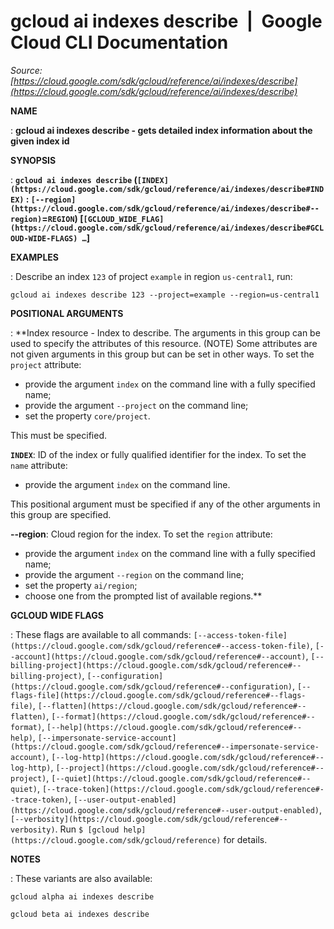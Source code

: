 # gcloud ai indexes describe  |  Google Cloud CLI Documentation

*Source: [https://cloud.google.com/sdk/gcloud/reference/ai/indexes/describe](https://cloud.google.com/sdk/gcloud/reference/ai/indexes/describe)*

**NAME**

: **gcloud ai indexes describe - gets detailed index information about the given index id**

**SYNOPSIS**

: **`gcloud ai indexes describe` (`[INDEX](https://cloud.google.com/sdk/gcloud/reference/ai/indexes/describe#INDEX)` : `[--region](https://cloud.google.com/sdk/gcloud/reference/ai/indexes/describe#--region)`=`REGION`) [`[GCLOUD_WIDE_FLAG](https://cloud.google.com/sdk/gcloud/reference/ai/indexes/describe#GCLOUD-WIDE-FLAGS) …`]**

**EXAMPLES**

: Describe an index `123` of project `example` in region
`us-central1`, run:

```
gcloud ai indexes describe 123 --project=example --region=us-central1
```

**POSITIONAL ARGUMENTS**

: **Index resource - Index to describe. The arguments in this group can be used to
specify the attributes of this resource. (NOTE) Some attributes are not given
arguments in this group but can be set in other ways.
To set the `project` attribute:

- provide the argument `index` on the command line with a fully
specified name;
- provide the argument `--project` on the command line;
- set the property `core/project`.

This must be specified.

**`INDEX`**:
ID of the index or fully qualified identifier for the index.
To set the `name` attribute:

- provide the argument `index` on the command line.

This positional argument must be specified if any of the other arguments in this
group are specified.

**--region**:
Cloud region for the index.
To set the `region` attribute:

- provide the argument `index` on the command line with a fully
specified name;
- provide the argument `--region` on the command line;
- set the property `ai/region`;
- choose one from the prompted list of available regions.**

**GCLOUD WIDE FLAGS**

: These flags are available to all commands: `[--access-token-file](https://cloud.google.com/sdk/gcloud/reference#--access-token-file)`,
`[--account](https://cloud.google.com/sdk/gcloud/reference#--account)`, `[--billing-project](https://cloud.google.com/sdk/gcloud/reference#--billing-project)`,
`[--configuration](https://cloud.google.com/sdk/gcloud/reference#--configuration)`,
`[--flags-file](https://cloud.google.com/sdk/gcloud/reference#--flags-file)`,
`[--flatten](https://cloud.google.com/sdk/gcloud/reference#--flatten)`, `[--format](https://cloud.google.com/sdk/gcloud/reference#--format)`, `[--help](https://cloud.google.com/sdk/gcloud/reference#--help)`, `[--impersonate-service-account](https://cloud.google.com/sdk/gcloud/reference#--impersonate-service-account)`,
`[--log-http](https://cloud.google.com/sdk/gcloud/reference#--log-http)`,
`[--project](https://cloud.google.com/sdk/gcloud/reference#--project)`, `[--quiet](https://cloud.google.com/sdk/gcloud/reference#--quiet)`, `[--trace-token](https://cloud.google.com/sdk/gcloud/reference#--trace-token)`, `[--user-output-enabled](https://cloud.google.com/sdk/gcloud/reference#--user-output-enabled)`,
`[--verbosity](https://cloud.google.com/sdk/gcloud/reference#--verbosity)`.
Run `$ [gcloud help](https://cloud.google.com/sdk/gcloud/reference)` for details.

**NOTES**

: These variants are also available:

```
gcloud alpha ai indexes describe
```

```
gcloud beta ai indexes describe
```